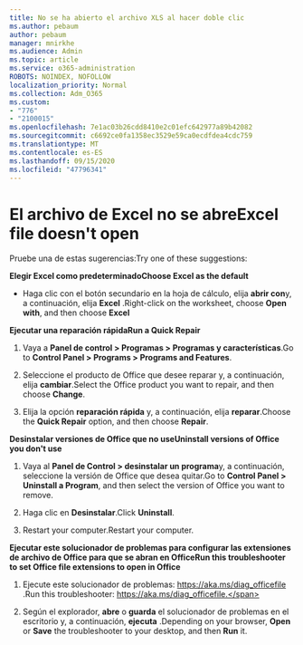 ```yaml
---
title: No se ha abierto el archivo XLS al hacer doble clic
ms.author: pebaum
author: pebaum
manager: mnirkhe
ms.audience: Admin
ms.topic: article
ms.service: o365-administration
ROBOTS: NOINDEX, NOFOLLOW
localization_priority: Normal
ms.collection: Adm_O365
ms.custom:
- "776"
- "2100015"
ms.openlocfilehash: 7e1ac03b26cdd8410e2c01efc642977a89b42082
ms.sourcegitcommit: c6692ce0fa1358ec3529e59ca0ecdfdea4cdc759
ms.translationtype: MT
ms.contentlocale: es-ES
ms.lasthandoff: 09/15/2020
ms.locfileid: "47796341"
---
```

# <a name="excel-file-doesnt-open"></a><span data-ttu-id="5eb91-102">El archivo de Excel no se abre</span><span class="sxs-lookup"><span data-stu-id="5eb91-102">Excel file doesn't open</span></span>

<span data-ttu-id="5eb91-103">Pruebe una de estas sugerencias:</span><span class="sxs-lookup"><span data-stu-id="5eb91-103">Try one of these suggestions:</span></span>

<span data-ttu-id="5eb91-104">**Elegir Excel como predeterminado**</span><span class="sxs-lookup"><span data-stu-id="5eb91-104">**Choose Excel as the default**</span></span>

* <span data-ttu-id="5eb91-105">Haga clic con el botón secundario en la hoja de cálculo, elija **abrir con**y, a continuación, elija **Excel** .</span><span class="sxs-lookup"><span data-stu-id="5eb91-105">Right-click on the worksheet, choose **Open with**, and then choose **Excel**</span></span>

<span data-ttu-id="5eb91-106">**Ejecutar una reparación rápida**</span><span class="sxs-lookup"><span data-stu-id="5eb91-106">**Run a Quick Repair**</span></span>

1. <span data-ttu-id="5eb91-107">Vaya a **Panel de control > Programas > Programas y características**.</span><span class="sxs-lookup"><span data-stu-id="5eb91-107">Go to **Control Panel > Programs > Programs and Features**.</span></span>

2. <span data-ttu-id="5eb91-108">Seleccione el producto de Office que desee reparar y, a continuación, elija **cambiar**.</span><span class="sxs-lookup"><span data-stu-id="5eb91-108">Select the Office product you want to repair, and then choose **Change**.</span></span>

3. <span data-ttu-id="5eb91-109">Elija la opción **reparación rápida** y, a continuación, elija **reparar**.</span><span class="sxs-lookup"><span data-stu-id="5eb91-109">Choose the **Quick Repair** option, and then choose **Repair**.</span></span>

<span data-ttu-id="5eb91-110">**Desinstalar versiones de Office que no use**</span><span class="sxs-lookup"><span data-stu-id="5eb91-110">**Uninstall versions of Office you don't use**</span></span>

1. <span data-ttu-id="5eb91-111">Vaya al **Panel de Control > desinstalar un programa**y, a continuación, seleccione la versión de Office que desea quitar.</span><span class="sxs-lookup"><span data-stu-id="5eb91-111">Go to **Control Panel > Uninstall a Program**, and then select the version of Office you want to remove.</span></span>

2. <span data-ttu-id="5eb91-112">Haga clic en **Desinstalar**.</span><span class="sxs-lookup"><span data-stu-id="5eb91-112">Click **Uninstall**.</span></span>

3. <span data-ttu-id="5eb91-113">Restart your computer.</span><span class="sxs-lookup"><span data-stu-id="5eb91-113">Restart your computer.</span></span>

<span data-ttu-id="5eb91-114">**Ejecutar este solucionador de problemas para configurar las extensiones de archivo de Office para que se abran en Office**</span><span class="sxs-lookup"><span data-stu-id="5eb91-114">**Run this troubleshooter to set Office file extensions to open in Office**</span></span>

1. <span data-ttu-id="5eb91-115">Ejecute este solucionador de problemas: https://aka.ms/diag_officefile .</span><span class="sxs-lookup"><span data-stu-id="5eb91-115">Run this troubleshooter: https://aka.ms/diag_officefile.</span></span>

2. <span data-ttu-id="5eb91-116">Según el explorador, **abre** o **guarda** el solucionador de problemas en el escritorio y, a continuación, **ejecuta** .</span><span class="sxs-lookup"><span data-stu-id="5eb91-116">Depending on your browser, **Open** or **Save** the troubleshooter to your desktop, and then **Run** it.</span></span>
